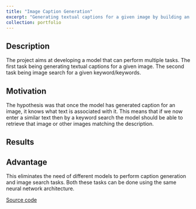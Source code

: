 ```yaml
---
title: "Image Caption Generation"
excerpt: "Generating textual captions for a given image by building an LSTM model and performing image search for given phrase/keywords"
collection: portfolio
---
```




## Description
The project aims at developing a model that can perform multiple tasks. The first task being generating textual captions for a given image. The second task being image search for a given keyword/keywords.

## Motivation
The hypothesis was that once the model has generated caption for an image, it knows what text is associated with it. This means that if we now enter a similar text then by a keyword search the model should be able to retrieve that image or other images matching the description.

## Results



## Advantage
This eliminates the need of different models to perform caption generation and image search tasks. Both these tasks can be done using the same neural network architecture.


[Source code](https://github.com/sharvilpradhan/image-caption-generation)
